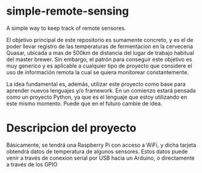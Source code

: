 # simple-remote-sensing
A simple way to keep track of remote sensores. 

El objetivo principal de este repositorio es sumamente concreto, y es el de poder llevar registro de las temperaturas de fermentacion en la cerveceria Quasar, ubicada a mas de 500km de distancia del lugar de trabajo habitual del master brewer. 
Sin embargo, el patrón para conseguir este objetivo es muy generico y es aplicable a cualquier tipo de proyecto que considere el uso de información remota la cual se quiera monitorear constantemente. 

La idea fundamental es, además, utilizar este proyecto como base para aprender nuevos lenguajes y/o framework. En un comienzo estará pensada como un proyecto Python, ya que es el lenguaje que estoy utilizando en este mismo momento. 
Puede que en el futuro cambie de idea. 

<h1> Descripcion del proyecto </h1>

<p> Básicamente, se tendrá una Raspberry Pi con acceso a WiFi, y dicha tarjeta obtendrá datos de temperatura de algunos sensores. Estos datos puede venir a través de conexion serial por USB hacia un Arduino, o directamente a través de los GPIO </p>


